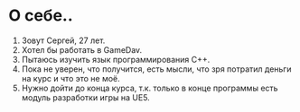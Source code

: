 # О себе..

1. Зовут Сергей, 27 лет.
2. Хотел бы работать в GameDav.
3. Пытаюсь изучить язык программирования С++.
4. Пока не уверен, что получится, есть мысли, что зря потратил деньги на курс и что это не моё.
5. Нужно дойти до конца курса, т.к. только в конце программы есть модуль разработки игры на UE5.